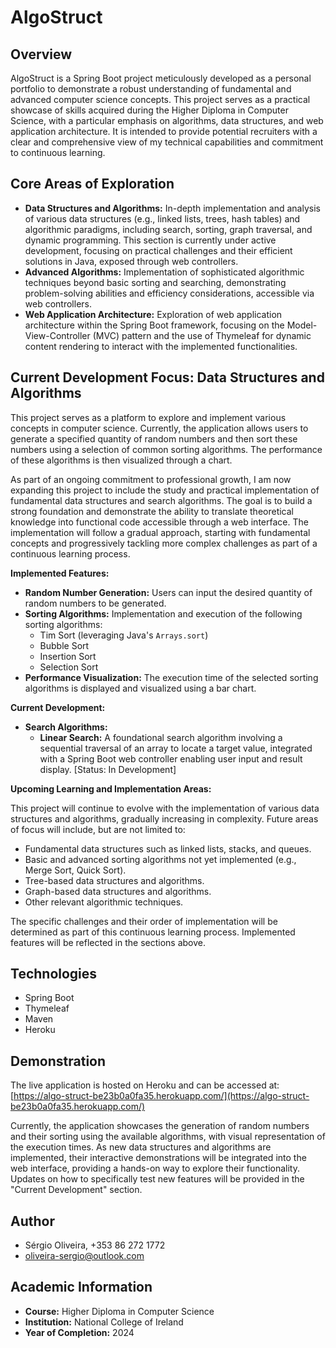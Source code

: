 # AlgoStruct

## Overview

AlgoStruct is a Spring Boot project meticulously developed as a personal portfolio to demonstrate a robust understanding of fundamental and advanced computer science concepts. This project serves as a practical showcase of skills acquired during the Higher Diploma in Computer Science, with a particular emphasis on algorithms, data structures, and web application architecture. It is intended to provide potential recruiters with a clear and comprehensive view of my technical capabilities and commitment to continuous learning.

## Core Areas of Exploration

* **Data Structures and Algorithms:** In-depth implementation and analysis of various data structures (e.g., linked lists, trees, hash tables) and algorithmic paradigms, including search, sorting, graph traversal, and dynamic programming. This section is currently under active development, focusing on practical challenges and their efficient solutions in Java, exposed through web controllers.
* **Advanced Algorithms:** Implementation of sophisticated algorithmic techniques beyond basic sorting and searching, demonstrating problem-solving abilities and efficiency considerations, accessible via web controllers.
* **Web Application Architecture:** Exploration of web application architecture within the Spring Boot framework, focusing on the Model-View-Controller (MVC) pattern and the use of Thymeleaf for dynamic content rendering to interact with the implemented functionalities.

## Current Development Focus: Data Structures and Algorithms

This project serves as a platform to explore and implement various concepts in computer science. Currently, the application allows users to generate a specified quantity of random numbers and then sort these numbers using a selection of common sorting algorithms. The performance of these algorithms is then visualized through a chart.

As part of an ongoing commitment to professional growth, I am now expanding this project to include the study and practical implementation of fundamental data structures and search algorithms. The goal is to build a strong foundation and demonstrate the ability to translate theoretical knowledge into functional code accessible through a web interface. The implementation will follow a gradual approach, starting with fundamental concepts and progressively tackling more complex challenges as part of a continuous learning process.

**Implemented Features:**

* **Random Number Generation:** Users can input the desired quantity of random numbers to be generated.
* **Sorting Algorithms:** Implementation and execution of the following sorting algorithms:
    * Tim Sort (leveraging Java's `Arrays.sort`)
    * Bubble Sort
    * Insertion Sort
    * Selection Sort
* **Performance Visualization:** The execution time of the selected sorting algorithms is displayed and visualized using a bar chart.

**Current Development:**

* **Search Algorithms:**
    * **Linear Search:** A foundational search algorithm involving a sequential traversal of an array to locate a target value, integrated with a Spring Boot web controller enabling user input and result display. \[Status: In Development]

**Upcoming Learning and Implementation Areas:**

This project will continue to evolve with the implementation of various data structures and algorithms, gradually increasing in complexity. Future areas of focus will include, but are not limited to:

* Fundamental data structures such as linked lists, stacks, and queues.
* Basic and advanced sorting algorithms not yet implemented (e.g., Merge Sort, Quick Sort).
* Tree-based data structures and algorithms.
* Graph-based data structures and algorithms.
* Other relevant algorithmic techniques.

The specific challenges and their order of implementation will be determined as part of this continuous learning process. Implemented features will be reflected in the sections above.

## Technologies

* Spring Boot
* Thymeleaf
* Maven
* Heroku

## Demonstration

The live application is hosted on Heroku and can be accessed at: [https://algo-struct-be23b0a0fa35.herokuapp.com/](https://algo-struct-be23b0a0fa35.herokuapp.com/)

Currently, the application showcases the generation of random numbers and their sorting using the available algorithms, with visual representation of the execution times. As new data structures and algorithms are implemented, their interactive demonstrations will be integrated into the web interface, providing a hands-on way to explore their functionality. Updates on how to specifically test new features will be provided in the "Current Development" section.

## Author

* Sérgio Oliveira, +353 86 272 1772
* [oliveira-sergio@outlook.com](mailto:oliveira-sergio@outlook.com)

## Academic Information

* **Course:** Higher Diploma in Computer Science
* **Institution:** National College of Ireland
* **Year of Completion:** 2024

